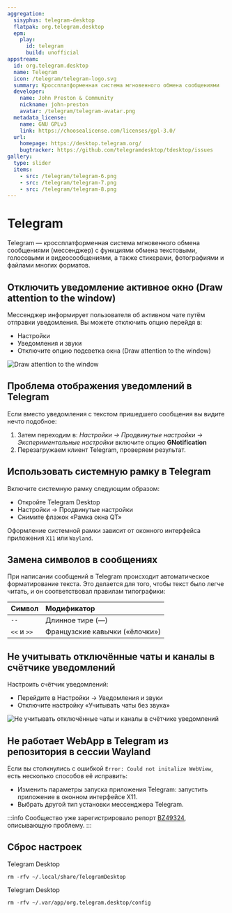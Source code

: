 ```yaml
---
aggregation:
  sisyphus: telegram-desktop
  flatpak: org.telegram.desktop
  epm:
    play:
      id: telegram
      build: unofficial
appstream:
  id: org.telegram.desktop
  name: Telegram
  icon: /telegram/telegram-logo.svg
  summary: Кроссплатформенная система мгновенного обмена сообщениями
  developer:
    name: John Preston & Community
    nickname: john-preston
    avatar: /telegram/telegram-avatar.png
  metadata_license:
    name: GNU GPLv3
    link: https://choosealicense.com/licenses/gpl-3.0/
  url:
    homepage: https://desktop.telegram.org/
    bugtracker: https://github.com/telegramdesktop/tdesktop/issues
gallery:
  type: slider
  items:
    - src: /telegram/telegram-6.png
    - src: /telegram/telegram-7.png
    - src: /telegram/telegram-8.png
---
```


# Telegram

Telegram — кроссплатформенная система мгновенного обмена сообщениями (мессенджер) с функциями обмена текстовыми, голосовыми и видеосообщениями, а также стикерами, фотографиями и файлами многих форматов.

<!--@include: @apps/_parts/install/content-repo.md-->
<!--@include: @apps/_parts/install/content-flatpak.md-->
<!--@include: @apps/_parts/install/content-epm-play.md-->

## Отключить уведомление активное окно (Draw attention to the window)

Мессенджер информирует пользователя об активном чате путём отправки уведомления. Вы можете отключить опцию перейдя в:

- Настройки
- Уведомления и звуки
- Отключите опцию подсветка окна (Draw attention to the window)

![Draw attention to the window](/telegram/telegram_1.png)

## Проблема отображения уведомлений в Telegram

Если вместо уведомления с текстом пришедшего сообщения вы видите нечто подобное:

1. Затем переходим в: _Настройки -> Продвинутые настройки -> Экспериментальные настройки_ включите опцию **GNotification**
2. Перезагружаем клиент Telegram, проверяем результат.

## Использовать системную рамку в Telegram

Включите системную рамку следующим образом:

- Откройте Telegram Desktop
- Настройки -> Продвинутые настройки
- Снимите флажок «Рамка окна QT»

<AGWGallery />

Оформление системной рамки зависит от оконного интерфейса приложения `X11` или `Wayland`.

## Замена символов в сообщениях

При написании сообщений в Telegram происходит автоматическое форматирование текста. Это делается для того, чтобы текст было легче читать, и он соответствовал правилам типографики:

| Символ      | Модификатор                    |
| :---------- | :----------------------------- |
| `--`        | Длинное тире (—)               |
| `<<` и `>>` | Французские кавычки («ёлочки») |

## Не учитывать отключённые чаты и каналы в счётчике уведомлений

Настроить счётчик уведомлений:

- Перейдите в Настройки -> Уведомления и звуки
- Отключите настройку «Учитывать чаты без звука»

![Не учитывать отключённые чаты и каналы в счётчике уведомлений](/telegram/telegram-9.png)

## Не работает WebApp в Telegram из репозитория в сессии Wayland

Если вы столкнулись с ошибкой `Error: Could not initalize WebView`, есть несколько способов её исправить:

- Изменить параметры запуска приложения Telegram: запустить приложение в оконном интерфейсе X11.
- Выбрать другой тип установки мессенджера Telegram.

:::info
Сообщество уже зарегистрировало репорт [BZ49324](https://bugzilla.altlinux.org/49324), описывающую проблему.
:::

## Сброс настроек

Telegram Desktop <Badge type="warning" text="Sisyphus" />

```shell
rm -rfv ~/.local/share/TelegramDesktop
```

Telegram Desktop <Badge type="tip" text="Flatpak" />

```shell
rm -rfv ~/.var/app/org.telegram.desktop/config
```
